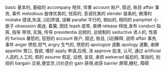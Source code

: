 basic 基本的, 基础的
accompany 陪伴, 伴奏
account 账户, 叙述, 账目
affair 事务, 事件 
melodious 旋律优美的, 悦耳的, 音调优美的
slender 苗条的, 微薄的
mistake 错误,失误, [动]弄错, 误解
parallel   平行的, 相似的, 相同的
pamphlet 小册子
obsession 痴迷, 着魔, 困扰
leash 皮带, 束缚 
release 释放,发布
conduct 指挥, 指导 带领, 实施, 传导
presidentia 总统的, 总统制的
seductive 诱人的, 性感的
furious 暴怒的, 狂怒的
account 账户, 叙述, 账目, [动]解释, 说明
affair 事务, 事件
anger 愤怒,怒气
angry 生气的, 愤怒的
apologize 道歉
apology 道歉, 谢罪
appetite 胃口, 食欲, 嗜好
apply 申请,应用, 涂
approve 批准, 认可, 通过
artificial 人造的,人工的, 假的
assume 假定, 设想, 呈现, 承担
awkwrad 尴尬的, 笨拙的, 别扭的
bargain 交易,便宜货,讨价还价
gain 获得,收获
barrier 屏障,栅栏, 障碍
